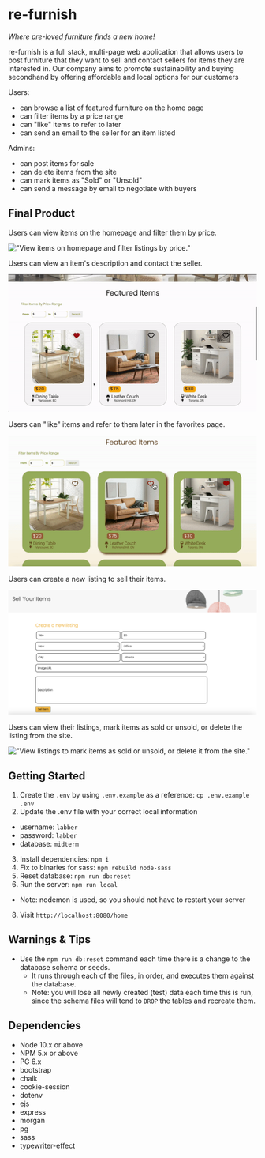# re-furnish


_Where pre-loved furniture finds a new home!_

re-furnish is a full stack, multi-page web application that allows users to post furniture that they want to sell and contact sellers for items they are interested in. Our company aims to promote sustainability and buying secondhand by offering affordable and local options for our customers

Users:

- can browse a list of featured furniture on the home page
- can filter items by a price range
- can "like" items to refer to later
- can send an email to the seller for an item listed

Admins:

- can post items for sale
- can delete items from the site
- can mark items as "Sold" or "Unsold"
- can send a message by email to negotiate with buyers

## Final Product

Users can view items on the homepage and filter them by price.

!["View items on homepage and filter listings by price."](https://github.com/rebecca-romeo/midterm-group-1/blob/master/docs/1%20-%20homepage%20and%20filter%20feature.gif)

Users can view an item's description and contact the seller.

!["View item description and contact seller."](https://github.com/rebecca-romeo/midterm-group-1/blob/master/docs/2%20-%20item%20description.gif)

Users can "like" items and refer to them later in the favorites page.

!["Like items and view it in favorites page."](https://github.com/rebecca-romeo/midterm-group-1/blob/master/docs/3%20-%20add%20item%20to%20favorites.gif)

Users can create a new listing to sell their items.

!["Create a new listing to sell an item."](https://github.com/rebecca-romeo/midterm-group-1/blob/master/docs/4%20-%20create%20a%20new%20listing.png)

Users can view their listings, mark items as sold or unsold, or delete the listing from the site.

!["View listings to mark items as sold or unsold, or delete it from the site."](https://github.com/rebecca-romeo/midterm-group-1/blob/master/docs/5%20-%20listings%20page%20features.gif)

## Getting Started

1. Create the `.env` by using `.env.example` as a reference: `cp .env.example .env`
2. Update the .env file with your correct local information

- username: `labber`
- password: `labber`
- database: `midterm`

3. Install dependencies: `npm i`
4. Fix to binaries for sass: `npm rebuild node-sass`
5. Reset database: `npm run db:reset`
6. Run the server: `npm run local`

- Note: nodemon is used, so you should not have to restart your server

8. Visit `http://localhost:8080/home`

## Warnings & Tips

- Use the `npm run db:reset` command each time there is a change to the database schema or seeds.
  - It runs through each of the files, in order, and executes them against the database.
  - Note: you will lose all newly created (test) data each time this is run, since the schema files will tend to `DROP` the tables and recreate them.

## Dependencies

- Node 10.x or above
- NPM 5.x or above
- PG 6.x
- bootstrap
- chalk
- cookie-session
- dotenv
- ejs
- express
- morgan
- pg
- sass
- typewriter-effect
